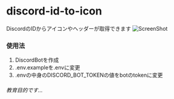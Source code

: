 # discord-id-to-icon
DiscordのIDからアイコンやヘッダーが取得できます
![ScreenShot](https://file.nlaocs.jp/discord-id-to-icon2.png)

### 使用法
1. DiscordBotを作成
1. .env.exampleを.envに変更
1. .envの中身のDISCORD_BOT_TOKENの値をbotのtokenに変更

###### 教育目的です...